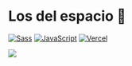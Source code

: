 # Los del espacio 🚀

[![Sass](https://img.shields.io/badge/Sass-1.77.6+-5646ED?style=for-the-badge&logo=python&logoColor=white&labelColor=101010)](https://sass-lang.com/)
[![JavaScript](https://img.shields.io/badge/Python-3.11+-yellow?style=for-the-badge&logo=python&logoColor=white&labelColor=101010)](https://python.org)
[![Vercel](https://img.shields.io/badge/Vercel-static-gray?style=for-the-badge&logo=vercel&logoColor=white&labelColor=101010)](https://vercel.com)

<a href="https://github.com/mouredev/python-web"><img src="https://github.com/user-attachments/assets/473ebd61-456b-4641-871b-ba152c1609b7"/></a>


